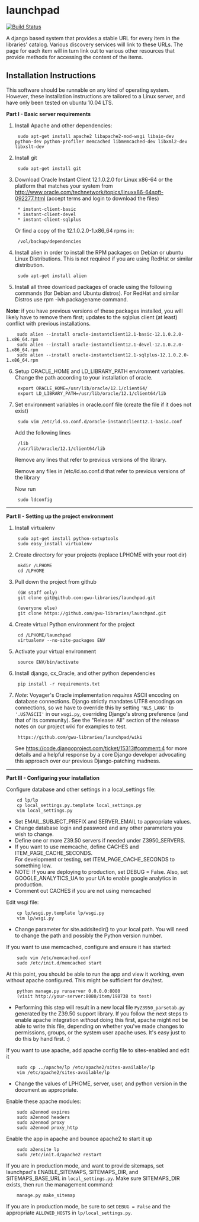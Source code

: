 launchpad
=========

[![Build Status](https://secure.travis-ci.org/gwu-libraries/launchpad.png)](http://travis-ci.org/gwu-libraries/launchpad)

A django based system that provides a stable URL for every item in the
libraries' catalog.  Various discovery services will link to these
URLs. The page for each item will in turn link out to various other
resources that provide methods for accessing the content of the items.

Installation Instructions
-------------------------

This software should be runnable on any kind of operating system. However,
these installation instructions are tailored to a Linux server, and have
only been tested on ubuntu 10.04 LTS.

**Part I - Basic server requirements**

1. Install Apache and other dependencies:

        sudo apt-get install apache2 libapache2-mod-wsgi libaio-dev python-dev python-profiler memcached libmemcached-dev libxml2-dev libxslt-dev


2. Install git 

        sudo apt-get install git

3. Download Oracle Instant Client 12.1.0.2.0 for Linux
x86-64 or the platform that matches your system from
http://www.oracle.com/technetwork/topics/linuxx86-64soft-092277.html
(accept terms and login to download the files)

        * instant-client-basic
        * instant-client-devel
        * instant-client-sqlplus

    Or find a copy of the 12.1.0.2.0-1.x86_64 rpms in:

        /vol/backup/dependencies

4. Install alien in order to install the RPM packages on Debian or ubuntu
Linux Distributions. This is not required if you are using RedHat or
similar distribution.

        sudo apt-get install alien

5. Install all three download packages of oracle using the following
commands (for Debian and Ubuntu distros). For RedHat and similar Distros
use rpm -ivh packagename command.

**Note**: if you have previous versions of these packages installed, you will likely
have to remove them first; updates to the sqlplus client (at least) conflict with
previous installations.

        sudo alien --install oracle-instantclient12.1-basic-12.1.0.2.0-1.x86_64.rpm
        sudo alien --install oracle-instantclient12.1-devel-12.1.0.2.0-1.x86_64.rpm
        sudo alien --install oracle-instantclient12.1-sqlplus-12.1.0.2.0-1.x86_64.rpm

6. Setup ORACLE_HOME and LD_LIBRARY_PATH environment variables. Change
the path according to your installation of oracle.

        export ORACLE_HOME=/usr/lib/oracle/12.1/client64/
        export LD_LIBRARY_PATH=/usr/lib/oracle/12.1/client64/lib

7. Set environment variables in oracle.conf file (create the file if it does not exist)

        sudo vim /etc/ld.so.conf.d/oracle-instantclient12.1-basic.conf

    Add the following lines

        /lib
        /usr/lib/oracle/12.1/client64/lib

    Remove any lines that refer to previous versions of the library.

    Remove any files in /etc/ld.so.conf.d that refer to previous versions 
    of the library

    Now run

        sudo ldconfig        


- - -

**Part II - Setting up the project environment**

1. Install virtualenv

        sudo apt-get install python-setuptools
        sudo easy_install virtualenv

2. Create directory for your projects (replace LPHOME with your root dir)

        mkdir /LPHOME
        cd /LPHOME

3. Pull down the project from github

        (GW staff only)
        git clone git@github.com:gwu-libraries/launchpad.git

        (everyone else)
        git clone https://github.com/gwu-libraries/launchpad.git


4. Create virtual Python environment for the project

        cd /LPHOME/launchpad
        virtualenv --no-site-packages ENV

5. Activate your virtual environment

        source ENV/bin/activate

6. Install django, cx_Oracle, and other python dependencies

        pip install -r requirements.txt

7. *Note*: Voyager's Oracle implementation *requires* ASCII encoding on
   database connections.  Django strictly mandates UTF8 encodings on 
   connections, so we have to override this by setting ```'NLS_LANG'```
   to ```'.US7ASCII'``` in our ```wsgi.py```, overriding Django's strong
   preference (and that of its community).  See the "Release: All"
   section of the release notes on our project wiki for examples to test.

        https://github.com/gwu-libraries/launchpad/wiki

   See https://code.djangoproject.com/ticket/15313#comment:4 for more
   details and a helpful response by a core Django developer advocating
   this approach over our previous Django-patching madness.


- - -

**Part III - Configuring your installation**

Configure database and other settings in a local_settings file:

        cd lp/lp
        cp local_settings.py.template local_settings.py
        vim local_settings.py
 
- Set EMAIL_SUBJECT_PREFIX and SERVER_EMAIL to appropriate values.
- Change database login and password and any other parameters you
  wish to change.
- Define one or more Z39.50 servers if needed under Z3950_SERVERS.
- If you want to use memcache, define CACHES and ITEM_PAGE_CACHE_SECONDS.  
  For development or testing, set ITEM_PAGE_CACHE_SECONDS to something low.
- NOTE: If you are deploying to production, set DEBUG = False.
    Also, set GOOGLE_ANALYTICS_UA to your UA to enable google 
    analytics in production.
- Comment out CACHES if you are not using memcached

Edit wsgi file:

        cp lp/wsgi.py.template lp/wsgi.py
        vim lp/wsgi.py

- Change parameter for site.addsitedir() to your local path. You
  will need to change the path and possibly the Python version number.

If you want to use memcached, configure and ensure it has started:

        sudo vim /etc/memcached.conf
        sudo /etc/init.d/memcached start

At this point, you should be able to run the app and view it working,
even without apache configured.  This might be sufficient for dev/test.

        python manage.py runserver 0.0.0.0:8080
        (visit http://your-server:8080/item/198738 to test)
        
- Performing this step will result in a new local file ```PyZ3950_parsetab.py``` 
generated by the Z39.50 support library.  If you follow the next steps to enable
apache integration *without* doing this first, apache might not be able to write
this file, depending on whether you've made changes to permissions, groups, or the
system user apache uses.  It's easy just to do this by hand first. :)

If you want to use apache, add apache config file to sites-enabled and edit it

        sudo cp ../apache/lp /etc/apache2/sites-available/lp
        vim /etc/apache2/sites-available/lp

- Change the values of LPHOME, server, user, and python version
in the document as appropriate.

Enable these apache modules:

        sudo a2enmod expires
        sudo a2enmod headers
        sudo a2enmod proxy
        sudo a2enmod proxy_http

Enable the app in apache and bounce apache2 to start it up

        sudo a2ensite lp
        sudo /etc/init.d/apache2 restart

If you are in production mode, and want to provide sitemaps, set launchpad's
ENABLE_SITEMAPS, SITEMAPS_DIR, and SITEMAPS_BASE_URL in ```local_settings.py```.
Make sure SITEMAPS_DIR exists, then run the management command:

        manage.py make_sitemap

If you are in production mode, be sure to set ```DEBUG = False``` and 
the appropriate ```ALLOWED_HOSTS``` in ```lp/local_settings.py```.
